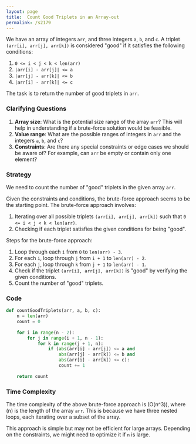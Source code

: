 ```yaml
---
layout: page
title:  Count Good Triplets in an Array-out
permalink: /s2179
---
```


We have an array of integers `arr`, and three integers `a`, `b`, and `c`. A triplet `(arr[i], arr[j], arr[k])` is considered "good" if it satisfies the following conditions:
1. `0 <= i < j < k < len(arr)`
2. `|arr[i] - arr[j]| <= a`
3. `|arr[j] - arr[k]| <= b`
4. `|arr[i] - arr[k]| <= c`

The task is to return the number of good triplets in `arr`.

### Clarifying Questions

1. **Array size**: What is the potential size range of the array `arr`? This will help in understanding if a brute-force solution would be feasible.
2. **Value range**: What are the possible ranges of integers in `arr` and the integers `a`, `b`, and `c`?
3. **Constraints**: Are there any special constraints or edge cases we should be aware of? For example, can `arr` be empty or contain only one element?

### Strategy

We need to count the number of "good" triplets in the given array `arr`. 

Given the constraints and conditions, the brute-force approach seems to be the starting point. The brute-force approach involves:
1. Iterating over all possible triplets `(arr[i], arr[j], arr[k])` such that `0 <= i < j < k < len(arr)`.
2. Checking if each triplet satisfies the given conditions for being "good".

Steps for the brute-force approach:
1. Loop through each `i` from `0` to `len(arr) - 3`.
2. For each `i`, loop through `j` from `i + 1` to `len(arr) - 2`.
3. For each `j`, loop through `k` from `j + 1` to `len(arr) - 1`.
4. Check if the triplet `(arr[i], arr[j], arr[k])` is "good" by verifying the given conditions.
5. Count the number of "good" triplets.

### Code

```python
def countGoodTriplets(arr, a, b, c):
    n = len(arr)
    count = 0
    
    for i in range(n - 2):
        for j in range(i + 1, n - 1):
            for k in range(j + 1, n):
                if (abs(arr[i] - arr[j]) <= a and 
                    abs(arr[j] - arr[k]) <= b and 
                    abs(arr[i] - arr[k]) <= c):
                    count += 1
    
    return count
```

### Time Complexity

The time complexity of the above brute-force approach is \(O(n^3)\), where \(n\) is the length of the array `arr`. This is because we have three nested loops, each iterating over a subset of the array. 

This approach is simple but may not be efficient for large arrays. Depending on the constraints, we might need to optimize it if `n` is large.